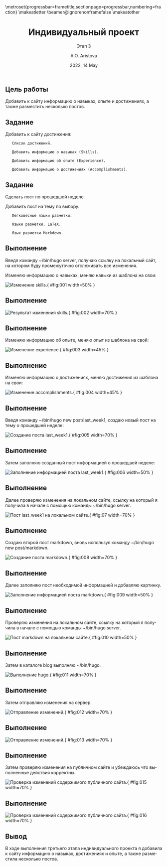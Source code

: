 ﻿---
## Front matter
lang: ru-RU
title: Индивидуальный проект
subtitle: Этап 3
author: |
	A.O. Aristova 
institute: |
	RUDN University, Moscow, Russian Federation
date: 2022, 14 May

## Formatting
toc: false
slide_level: 2
theme: metropolis
header-includes: 
 - \metroset{progressbar=frametitle,sectionpage=progressbar,numbering=fraction}
 - '\makeatletter'
 - '\beamer@ignorenonframefalse'
 - '\makeatother'
aspectratio: 43
section-titles: true
---

## Цель работы 

Добавить к сайту информацию о навыках, опыте и достижениях, а также разместить несколько постов.

## Задание

Добавить к сайту достижения:

       Список достижений.
       
       Добавить информацию о навыках (Skills).
       
       Добавить информацию об опыте (Experience).
       
       Добавить информацию о достижениях (Accomplishments).

## Задание 
       
Сделать пост по прошедшей неделе.
       
Добавить пост на тему по выбору:
       
       Легковесные языки разметки.
       
       Языки разметки. LaTeX.
       
       Язык разметки Markdown.

## Выполнение 

Введя команду ~/bin/hugo server, получаю ссылку на локальный сайт, на котором буду промежуточно отслеживать все изменения. 

Изменяю информацию о навыках, меняю навыки из шаблона на свои:

![Изменение skills.](image/1.png){ #fig:001 width=50% }

## Выполнение 

![Результат изменения skills.](image/2.png){ #fig:002 width=70% }

## Выполнение 

Изменяю информацию об опыте, меняю опыт из шаблона на свой:

![Изменение experience.](image/3.png){ #fig:003 width=45% }

## Выполнение 

Изменяю информацию о достижениях, меняю достижения из шаблона на свои:

![Изменение accomplishments.](image/4.png){ #fig:004 width=45% }

## Выполнение 

Введя команду ~/bin/hugo new post/last_week1, создаю новый пост на тему о прошедшей неделе:

![Создание поста last_week1.](image/6.png){ #fig:005 width=70% }

## Выполнение 

Затем заполняю созданный пост информацией о прошедшей неделе:

![Заполнение информацией поста last_week1.](image/7.png){ #fig:006 width=50% }

## Выполнение 

Далее проверяю изменения на локальном сайте, ссылку на который я получила в начале с помощью команды ~/bin/hugo server.

![Пост last_week1 на локальном сайте.](image/8.png){ #fig:07 width=70% }

## Выполнение 

Создаю второй пост markdown, вновь используя команду ~/bin/hugo new post/markdown.

![Создание поста markdown.](image/9.png){ #fig:008 width=70% }

## Выполнение 

Далее заполняю пост необходимой информацией и добавляю картинку.

![Заполнение информацией поста markdown.](image/10.png){ #fig:009 width=50% }

## Выполнение 

Проверяю изменения на локальном сайте, ссылку на который я получила в начале с помощью команды ~/bin/hugo server.

![Пост markdown на локальном сайте.](image/11.png){ #fig:010 width=50% }

## Выполнение 

Затем в каталоге blog выполняю ~/bin/hugo. 

![Выполнение hugo.](image/12.png){ #fig:011 width=70% }

## Выполнение 

Затем отправляю изменения на сервер. 

![Отправление изменений.](image/13.png){ #fig:012 width=70% }

## Выполнение 

![Отправление изменений.](image/14.png){ #fig:013 width=70% }

## Выполнение 

Затем проверяю изменения на публичном сайте и убеждаюсь что выполненные действия корректны.

![Проверка изменений содержимого публичного сайта. ](image/14.png){ #fig:015 width=70% }

## Выполнение 

![ Проверка изменений содержимого публичного сайта.](image/15.png){ #fig:016 width=70% }

## Вывод

В ходе выполнения третьего этапа индивидуального проекта я добавила к сайту информацию о навыках, достижениях и опыте, а также разместила несколько постов.

